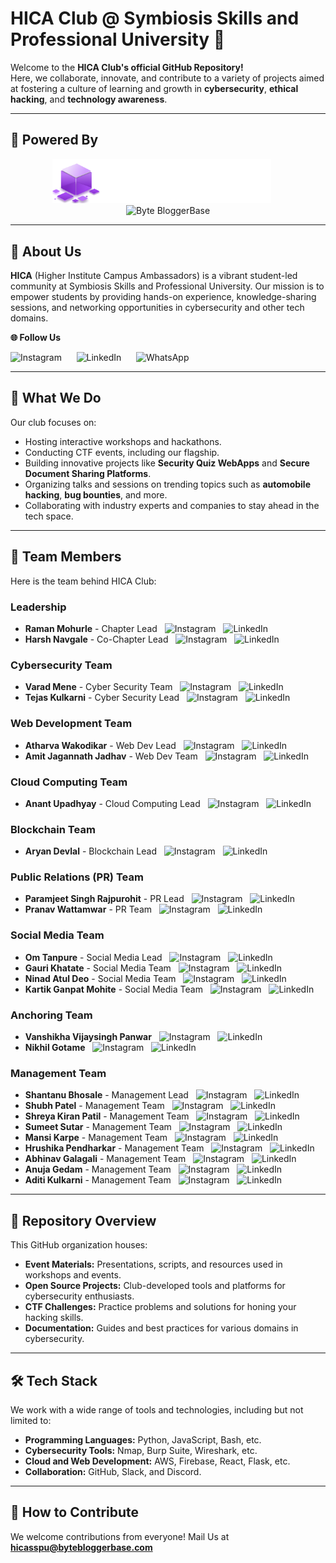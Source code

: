 # HICA Club @ Symbiosis Skills and Professional University 🚀  

Welcome to the **HICA Club's official GitHub Repository!**  
Here, we collaborate, innovate, and contribute to a variety of projects aimed at fostering a culture of learning and growth in **cybersecurity**, **ethical hacking**, and **technology awareness**.  

---

## 🎯 Powered By  

<p align="center">
  <a style="text-decoration:none;" href="https://www.bloggersconvision.com">
    <img src="https://raw.githubusercontent.com/HICASSPU/.github/refs/heads/main/profile/Frame%20510.png" alt="BloggersCon Vision" width="350"/></a>
  &nbsp;&nbsp;&nbsp;&nbsp;
  
  <a style="text-decoration:none;" href="https://www.bytebloggerbase.com">
    <img src="https://bytebloggerbase.com/_next/image?url=%2F_next%2Fstatic%2Fmedia%2FLogo-Main-image.5d7b05a8.png&w=1080&q=75" alt="Byte BloggerBase" width="350"/>
  </a>
</p>  

---

## 🌟 About Us  

**HICA** (Higher Institute Campus Ambassadors) is a vibrant student-led community at Symbiosis Skills and Professional University. Our mission is to empower students by providing hands-on experience, knowledge-sharing sessions, and networking opportunities in cybersecurity and other tech domains.  

 ****🌐 Follow Us****
<p>
  <a style="text-decoration:none;" href="https://www.instagram.com/hica_sspu" ><img src="https://upload.wikimedia.org/wikipedia/commons/a/a5/Instagram_icon.png" alt="Instagram" width="50"/></a>
  &nbsp;&nbsp;&nbsp;&nbsp;
  <a style="text-decoration:none;" href="https://www.linkedin.com/company/hica-sspu" ><img src="https://upload.wikimedia.org/wikipedia/commons/e/e9/Linkedin_icon.svg" alt="LinkedIn" width="50"/></a>
  &nbsp;&nbsp;&nbsp;&nbsp;
  <a style="text-decoration:none;" href="https://chat.whatsapp.com/Hs5MBRWdEvGJWlwy5jXCl3"><img src="https://upload.wikimedia.org/wikipedia/commons/6/6b/WhatsApp.svg" alt="WhatsApp" width="50"/></a>
</p>  

---

## 🎯 What We Do  

Our club focuses on:  
- Hosting interactive workshops and hackathons.  
- Conducting CTF events, including our flagship. 
- Building innovative projects like **Security Quiz WebApps** and **Secure Document Sharing Platforms**.  
- Organizing talks and sessions on trending topics such as **automobile hacking**, **bug bounties**, and more.  
- Collaborating with industry experts and companies to stay ahead in the tech space.  

---

## 🌟 Team Members  

Here is the team behind HICA Club:  

### **Leadership**  
- **Raman Mohurle** - Chapter Lead  &nbsp; <a style="text-decoration:none;" href="https://www.instagram.com/hica_sspu" >
    <img src="https://upload.wikimedia.org/wikipedia/commons/a/a5/Instagram_icon.png" alt="Instagram" width="15"/></a>
  &nbsp;
  <a style="text-decoration:none;" href="https://www.linkedin.com/company/hica-sspu" >
    <img src="https://upload.wikimedia.org/wikipedia/commons/e/e9/Linkedin_icon.svg" alt="LinkedIn" width="15"/>
  </a>
- **Harsh Navgale** - Co-Chapter Lead   &nbsp; <a style="text-decoration:none;" href="https://www.instagram.com/hica_sspu" >
    <img src="https://upload.wikimedia.org/wikipedia/commons/a/a5/Instagram_icon.png" alt="Instagram" width="15"/></a>
  &nbsp;
  <a style="text-decoration:none;" href="https://www.linkedin.com/company/hica-sspu" >
    <img src="https://upload.wikimedia.org/wikipedia/commons/e/e9/Linkedin_icon.svg" alt="LinkedIn" width="15"/>
  </a>

### **Cybersecurity Team**  
- **Varad Mene** - Cyber Security Team   &nbsp; <a style="text-decoration:none;" href="https://www.instagram.com/hica_sspu" >
    <img src="https://upload.wikimedia.org/wikipedia/commons/a/a5/Instagram_icon.png" alt="Instagram" width="15"/></a>
  &nbsp;
  <a style="text-decoration:none;" href="https://www.linkedin.com/company/hica-sspu" >
    <img src="https://upload.wikimedia.org/wikipedia/commons/e/e9/Linkedin_icon.svg" alt="LinkedIn" width="15"/>
  </a>
- **Tejas Kulkarni** - Cyber Security Lead   &nbsp; <a style="text-decoration:none;" href="https://www.instagram.com/hica_sspu" >
    <img src="https://upload.wikimedia.org/wikipedia/commons/a/a5/Instagram_icon.png" alt="Instagram" width="15"/></a>
  &nbsp;
  <a style="text-decoration:none;" href="https://www.linkedin.com/company/hica-sspu" >
    <img src="https://upload.wikimedia.org/wikipedia/commons/e/e9/Linkedin_icon.svg" alt="LinkedIn" width="15"/>
  </a>

### **Web Development Team**  
- **Atharva Wakodikar** - Web Dev Lead   &nbsp; <a style="text-decoration:none;" href="https://www.instagram.com/hica_sspu" >
    <img src="https://upload.wikimedia.org/wikipedia/commons/a/a5/Instagram_icon.png" alt="Instagram" width="15"/></a>
  &nbsp;
  <a style="text-decoration:none;" href="https://www.linkedin.com/company/hica-sspu" >
    <img src="https://upload.wikimedia.org/wikipedia/commons/e/e9/Linkedin_icon.svg" alt="LinkedIn" width="15"/>
  </a>
- **Amit Jagannath Jadhav** - Web Dev Team   &nbsp; <a style="text-decoration:none;" href="https://www.instagram.com/hica_sspu" >
    <img src="https://upload.wikimedia.org/wikipedia/commons/a/a5/Instagram_icon.png" alt="Instagram" width="15"/></a>
  &nbsp;
  <a style="text-decoration:none;" href="https://www.linkedin.com/company/hica-sspu" >
    <img src="https://upload.wikimedia.org/wikipedia/commons/e/e9/Linkedin_icon.svg" alt="LinkedIn" width="15"/>
  </a>

### **Cloud Computing Team**  
- **Anant Upadhyay** - Cloud Computing Lead   &nbsp; <a style="text-decoration:none;" href="https://www.instagram.com/hica_sspu" >
    <img src="https://upload.wikimedia.org/wikipedia/commons/a/a5/Instagram_icon.png" alt="Instagram" width="15"/></a>
  &nbsp;
  <a style="text-decoration:none;" href="https://www.linkedin.com/company/hica-sspu" >
    <img src="https://upload.wikimedia.org/wikipedia/commons/e/e9/Linkedin_icon.svg" alt="LinkedIn" width="15"/>
  </a>

### **Blockchain Team**  
- **Aryan Devlal** - Blockchain Lead   &nbsp; <a style="text-decoration:none;" href="https://www.instagram.com/hica_sspu" >
    <img src="https://upload.wikimedia.org/wikipedia/commons/a/a5/Instagram_icon.png" alt="Instagram" width="15"/></a>
  &nbsp;
  <a style="text-decoration:none;" href="https://www.linkedin.com/company/hica-sspu" >
    <img src="https://upload.wikimedia.org/wikipedia/commons/e/e9/Linkedin_icon.svg" alt="LinkedIn" width="15"/>
  </a>

### **Public Relations (PR) Team**  
- **Paramjeet Singh Rajpurohit** - PR Lead   &nbsp; <a style="text-decoration:none;" href="https://www.instagram.com/hica_sspu" >
    <img src="https://upload.wikimedia.org/wikipedia/commons/a/a5/Instagram_icon.png" alt="Instagram" width="15"/></a>
  &nbsp;
  <a style="text-decoration:none;" href="https://www.linkedin.com/company/hica-sspu" >
    <img src="https://upload.wikimedia.org/wikipedia/commons/e/e9/Linkedin_icon.svg" alt="LinkedIn" width="15"/>
  </a>
- **Pranav Wattamwar** - PR Team   &nbsp; <a style="text-decoration:none;" href="https://www.instagram.com/hica_sspu" >
    <img src="https://upload.wikimedia.org/wikipedia/commons/a/a5/Instagram_icon.png" alt="Instagram" width="15"/></a>
  &nbsp;
  <a style="text-decoration:none;" href="https://www.linkedin.com/company/hica-sspu" >
    <img src="https://upload.wikimedia.org/wikipedia/commons/e/e9/Linkedin_icon.svg" alt="LinkedIn" width="15"/>
  </a>

### **Social Media Team**  
- **Om Tanpure** - Social Media Lead   &nbsp; <a style="text-decoration:none;" href="https://www.instagram.com/hica_sspu" >
    <img src="https://upload.wikimedia.org/wikipedia/commons/a/a5/Instagram_icon.png" alt="Instagram" width="15"/></a>
  &nbsp;
  <a style="text-decoration:none;" href="https://www.linkedin.com/company/hica-sspu" >
    <img src="https://upload.wikimedia.org/wikipedia/commons/e/e9/Linkedin_icon.svg" alt="LinkedIn" width="15"/>
  </a>
- **Gauri Khatate** - Social Media Team   &nbsp; <a style="text-decoration:none;" href="https://www.instagram.com/hica_sspu" >
    <img src="https://upload.wikimedia.org/wikipedia/commons/a/a5/Instagram_icon.png" alt="Instagram" width="15"/></a>
  &nbsp;
  <a style="text-decoration:none;" href="https://www.linkedin.com/company/hica-sspu" >
    <img src="https://upload.wikimedia.org/wikipedia/commons/e/e9/Linkedin_icon.svg" alt="LinkedIn" width="15"/>
  </a>
- **Ninad Atul Deo** - Social Media Team   &nbsp; <a style="text-decoration:none;" href="https://www.instagram.com/hica_sspu" >
    <img src="https://upload.wikimedia.org/wikipedia/commons/a/a5/Instagram_icon.png" alt="Instagram" width="15"/></a>
  &nbsp;
  <a style="text-decoration:none;" href="https://www.linkedin.com/company/hica-sspu" >
    <img src="https://upload.wikimedia.org/wikipedia/commons/e/e9/Linkedin_icon.svg" alt="LinkedIn" width="15"/>
  </a>
- **Kartik Ganpat Mohite** - Social Media Team   &nbsp; <a style="text-decoration:none;" href="https://www.instagram.com/hica_sspu" >
    <img src="https://upload.wikimedia.org/wikipedia/commons/a/a5/Instagram_icon.png" alt="Instagram" width="15"/></a>
  &nbsp;
  <a style="text-decoration:none;" href="https://www.linkedin.com/company/hica-sspu" >
    <img src="https://upload.wikimedia.org/wikipedia/commons/e/e9/Linkedin_icon.svg" alt="LinkedIn" width="15"/>
  </a>

### **Anchoring Team**
- **Vanshikha Vijaysingh Panwar**   &nbsp; <a style="text-decoration:none;" href="https://www.instagram.com/hica_sspu" >
    <img src="https://upload.wikimedia.org/wikipedia/commons/a/a5/Instagram_icon.png" alt="Instagram" width="15"/></a>
  &nbsp;
  <a style="text-decoration:none;" href="https://www.linkedin.com/company/hica-sspu" >
    <img src="https://upload.wikimedia.org/wikipedia/commons/e/e9/Linkedin_icon.svg" alt="LinkedIn" width="15"/>
  </a>
- **Nikhil Gotame**   &nbsp; <a style="text-decoration:none;" href="https://www.instagram.com/hica_sspu" >
    <img src="https://upload.wikimedia.org/wikipedia/commons/a/a5/Instagram_icon.png" alt="Instagram" width="15"/></a>
  &nbsp;
  <a style="text-decoration:none;" href="https://www.linkedin.com/company/hica-sspu" >
    <img src="https://upload.wikimedia.org/wikipedia/commons/e/e9/Linkedin_icon.svg" alt="LinkedIn" width="15"/>
  </a>
  
### **Management Team**  
- **Shantanu Bhosale** - Management Lead   &nbsp; <a style="text-decoration:none;" href="https://www.instagram.com/hica_sspu" >
    <img src="https://upload.wikimedia.org/wikipedia/commons/a/a5/Instagram_icon.png" alt="Instagram" width="15"/></a>
  &nbsp;
  <a style="text-decoration:none;" href="https://www.linkedin.com/company/hica-sspu" >
    <img src="https://upload.wikimedia.org/wikipedia/commons/e/e9/Linkedin_icon.svg" alt="LinkedIn" width="15"/>
  </a>
- **Shubh Patel** - Management Team   &nbsp; <a style="text-decoration:none;" href="https://www.instagram.com/hica_sspu" >
    <img src="https://upload.wikimedia.org/wikipedia/commons/a/a5/Instagram_icon.png" alt="Instagram" width="15"/></a>
  &nbsp;
  <a style="text-decoration:none;" href="https://www.linkedin.com/company/hica-sspu" >
    <img src="https://upload.wikimedia.org/wikipedia/commons/e/e9/Linkedin_icon.svg" alt="LinkedIn" width="15"/>
  </a>
- **Shreya Kiran Patil** - Management Team   &nbsp; <a style="text-decoration:none;" href="https://www.instagram.com/hica_sspu" >
    <img src="https://upload.wikimedia.org/wikipedia/commons/a/a5/Instagram_icon.png" alt="Instagram" width="15"/></a>
  &nbsp;
  <a style="text-decoration:none;" href="https://www.linkedin.com/company/hica-sspu" >
    <img src="https://upload.wikimedia.org/wikipedia/commons/e/e9/Linkedin_icon.svg" alt="LinkedIn" width="15"/>
  </a>
- **Sumeet Sutar** - Management Team   &nbsp; <a style="text-decoration:none;" href="https://www.instagram.com/hica_sspu" >
    <img src="https://upload.wikimedia.org/wikipedia/commons/a/a5/Instagram_icon.png" alt="Instagram" width="15"/></a>
  &nbsp;
  <a style="text-decoration:none;" href="https://www.linkedin.com/company/hica-sspu" >
    <img src="https://upload.wikimedia.org/wikipedia/commons/e/e9/Linkedin_icon.svg" alt="LinkedIn" width="15"/>
  </a>
- **Mansi Karpe** - Management Team   &nbsp; <a style="text-decoration:none;" href="https://www.instagram.com/hica_sspu" >
    <img src="https://upload.wikimedia.org/wikipedia/commons/a/a5/Instagram_icon.png" alt="Instagram" width="15"/></a>
  &nbsp;
  <a style="text-decoration:none;" href="https://www.linkedin.com/company/hica-sspu" >
    <img src="https://upload.wikimedia.org/wikipedia/commons/e/e9/Linkedin_icon.svg" alt="LinkedIn" width="15"/>
  </a>
- **Hrushika Pendharkar** - Management Team   &nbsp; <a style="text-decoration:none;" href="https://www.instagram.com/hica_sspu" >
    <img src="https://upload.wikimedia.org/wikipedia/commons/a/a5/Instagram_icon.png" alt="Instagram" width="15"/></a>
  &nbsp;
  <a style="text-decoration:none;" href="https://www.linkedin.com/company/hica-sspu" >
    <img src="https://upload.wikimedia.org/wikipedia/commons/e/e9/Linkedin_icon.svg" alt="LinkedIn" width="15"/>
  </a>
- **Abhinav Galagali** - Management Team   &nbsp; <a style="text-decoration:none;" href="https://www.instagram.com/hica_sspu" >
    <img src="https://upload.wikimedia.org/wikipedia/commons/a/a5/Instagram_icon.png" alt="Instagram" width="15"/></a>
  &nbsp;
  <a style="text-decoration:none;" href="https://www.linkedin.com/company/hica-sspu" >
    <img src="https://upload.wikimedia.org/wikipedia/commons/e/e9/Linkedin_icon.svg" alt="LinkedIn" width="15"/>
  </a>
- **Anuja Gedam** - Management Team   &nbsp; <a style="text-decoration:none;" href="https://www.instagram.com/hica_sspu" >
    <img src="https://upload.wikimedia.org/wikipedia/commons/a/a5/Instagram_icon.png" alt="Instagram" width="15"/></a>
  &nbsp;
  <a style="text-decoration:none;" href="https://www.linkedin.com/company/hica-sspu" >
    <img src="https://upload.wikimedia.org/wikipedia/commons/e/e9/Linkedin_icon.svg" alt="LinkedIn" width="15"/>
  </a>
- **Aditi Kulkarni** - Management Team   &nbsp; <a style="text-decoration:none;" href="https://www.instagram.com/hica_sspu" >
    <img src="https://upload.wikimedia.org/wikipedia/commons/a/a5/Instagram_icon.png" alt="Instagram" width="15"/></a>
  &nbsp;
  <a style="text-decoration:none;" href="https://www.linkedin.com/company/hica-sspu" >
    <img src="https://upload.wikimedia.org/wikipedia/commons/e/e9/Linkedin_icon.svg" alt="LinkedIn" width="15"/>
  </a>

---

## 📂 Repository Overview  

This GitHub organization houses:  
- **Event Materials:** Presentations, scripts, and resources used in workshops and events.  
- **Open Source Projects:** Club-developed tools and platforms for cybersecurity enthusiasts.  
- **CTF Challenges:** Practice problems and solutions for honing your hacking skills.  
- **Documentation:** Guides and best practices for various domains in cybersecurity.  

---

## 🛠 Tech Stack  

We work with a wide range of tools and technologies, including but not limited to:  
- **Programming Languages:** Python, JavaScript, Bash, etc.  
- **Cybersecurity Tools:** Nmap, Burp Suite, Wireshark, etc.  
- **Cloud and Web Development:** AWS, Firebase, React, Flask, etc.  
- **Collaboration:** GitHub, Slack, and Discord.  

---

## 🤝 How to Contribute  

We welcome contributions from everyone! Mail Us at **hicasspu@bytebloggerbase.com**
